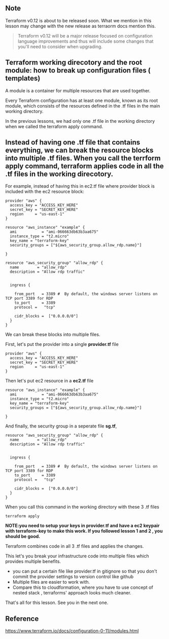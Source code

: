 ## Note
Terraform v0.12 is about to be released soon. What we mention in this lesson may change with the new release as terraorm docs mention this.
>Terraform v0.12 will be a major release focused on configuration language improvements and thus will include some changes that you'll need to consider when upgrading.

## Terraform working direcotory and the root module: how to break up configuration files ( templates)
A module is a container for multiple resources that are used together.

Every Terraform configuration has at least one module, known as its root module, which consists of the resources defined in the .tf files in the main working directory.


In the previous lessons, we had only one .tf file in the working directory when we called the terraform apply command.


## Instead of having one .tf file that contains everything, we can break the resource blocks into multiple .tf files. When you call the terrform apply command, terraform applies code in all the .tf files in the working direcotory.

For example, instead of having this in ec2.tf file where provider block is included with the ec2 resource block:
```
provider "aws" {
  access_key = "ACCESS_KEY_HERE"
  secret_key = "SECRET_KEY_HERE"
  region     = "us-east-1"
}

resource "aws_instance" "example" {
  ami           = "ami-066663db63b3aa675"
  instance_type = "t2.micro"
  key_name = "terraform-key"
  security_groups = ["${aws_security_group.allow_rdp.name}"]

}

resource "aws_security_group" "allow_rdp" {
  name        = "allow_rdp"
  description = "Allow rdp traffic"


  ingress {

    from_port   = 3389 #  By default, the windows server listens on TCP port 3389 for RDP
    to_port     = 3389
    protocol =   "tcp"

    cidr_blocks =  ["0.0.0.0/0"]
  }
}

```


We can break these blocks into multiple files.

First, let's put the provider into a single **provider.tf** file
```
provider "aws" {
  access_key = "ACCESS_KEY_HERE"
  secret_key = "SECRET_KEY_HERE"
  region     = "us-east-1"
}

```

Then let's put ec2 resource in a **ec2.tf** file
```
resource "aws_instance" "example" {
  ami           = "ami-066663db63b3aa675"
  instance_type = "t2.micro"
  key_name = "terraform-key"
  security_groups = ["${aws_security_group.allow_rdp.name}"]

}
```

And finally, the security group in a seperate file **sg.tf**,
```
resource "aws_security_group" "allow_rdp" {
  name        = "allow_rdp"
  description = "Allow rdp traffic"


  ingress {

    from_port   = 3389 #  By default, the windows server listens on TCP port 3389 for RDP
    to_port     = 3389
    protocol =   "tcp"

    cidr_blocks =  ["0.0.0.0/0"]
  }
}
```

When you call this command in the working directory with these 3 .tf files
```
terraform apply
```

**NOTE:you need to setup your keys in provider.tf and have a ec2 keypair with terraform-key to make this work. If you followed lesson 1 and 2 , you should be good.**

Terraform combines code in all 3 .tf files and applies the changes.

This let's you break your infrastructure code into multiple files which provides multiple benefits.

  - you can put a certain file like provider.tf in gitignore so that you don't commit the provider settings to version control like github
  - Multiple files are easier to work with.
  - Compare this to cloudformation, where you have to use concept of nested stack , terraforms' approach looks much cleaner.



That's all for this lesson. See you in the next one.



## Reference
https://www.terraform.io/docs/configuration-0-11/modules.html
